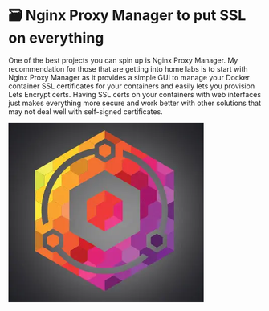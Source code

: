 <h1>🗃️ Nginx Proxy Manager to put SSL on everything</h1>
<p>One of the best projects you can spin up is Nginx Proxy Manager. My recommendation for those that are getting into home labs is to start with Nginx Proxy Manager as it provides a simple GUI to manage your Docker container SSL certificates for your containers and easily lets you provision Lets Encrypt certs. Having SSL certs on your containers with web interfaces just makes everything more secure and work better with other solutions that may not deal well with self-signed certificates.</p>

<img alt="image" src="./nginx-proxy-manager-for-ssl-certificates.webp" />
